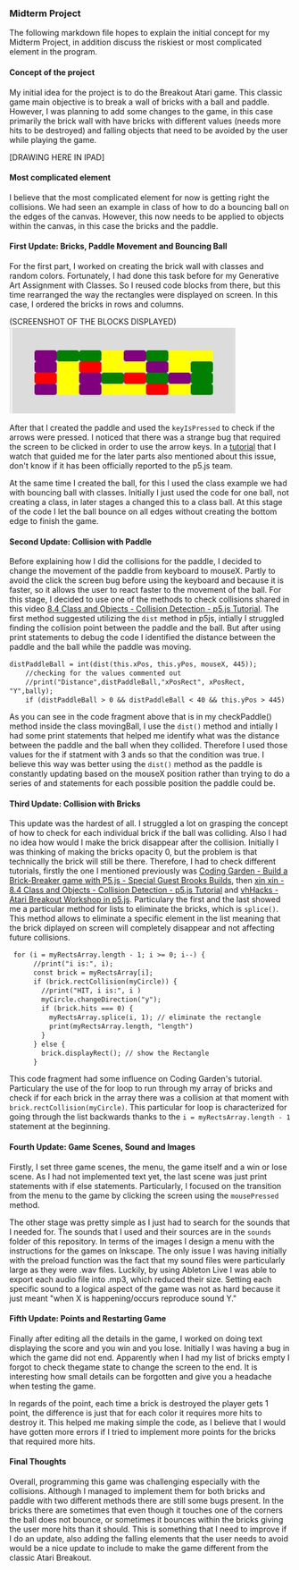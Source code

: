 ### Midterm Project

The following markdown file hopes to explain the initial concept for my Midterm Project, in addition discuss the riskiest or most complicated element in the program.

#### Concept of the project

My initial idea for the project is to do the Breakout Atari game. This classic game main objective is to break a wall of bricks with a ball and paddle. However, I was planning to add some changes to the game, in this case primarily the brick wall with have bricks with different values (needs more hits to be destroyed) and falling objects that need to be avoided by the user while playing the game. 

[DRAWING HERE IN IPAD]

#### Most complicated element

I believe that the most complicated element for now is getting right the collisions. We had seen an example in class of how to do a bouncing ball on the edges of the canvas. However, this now needs to be applied to objects within the canvas, in this case the bricks and the paddle. 


#### First Update: Bricks, Paddle Movement and Bouncing Ball

For the first part, I worked on creating the brick wall with classes and random colors. Fortunately, I had done this task before for my Generative Art Assignment with Classes. So I reused code blocks from there, but this time rearranged the way the rectangles were displayed on screen. In this case, I ordered the bricks in rows and columns. 

(SCREENSHOT OF THE BLOCKS DISPLAYED)
![bricks1](bricks1.jpg)

After that I created the paddle and used the `keyIsPressed` to check if the arrows were pressed. I noticed that there was a strange bug that required the screen to be clicked in order to use the arrow keys. In a [tutorial](https://www.youtube.com/watch?v=3GLirU3SkDM) that I watch that guided me for the later parts also mentioned about this issue, don't know if it has been officially reported to the p5.js team. 

At the same time I created the ball, for this I used the class example we had with bouncing ball with classes. Initially I just used the code for one ball, not creating a class, in later stages a changed this to a class ball. At this stage of the code I let the ball bounce on all edges without creating the bottom edge to finish the game.

#### Second Update: Collision with Paddle 

Before explaining how I did the collisions for the paddle, I decided to change the movement of the paddle from keyboard to mouseX. Partly to avoid the click the screen bug before using the keyboard and because it is faster, so it allows the user to react faster to the movement of the ball. For this stage, I decided to use one of the methods to check collisions shared in this video [8.4 Class and Objects - Collision Detection - p5.js Tutorial](https://www.youtube.com/watch?v=cZ_VHAT_Sq4&t=744s). The first method suggested utilizing the `dist` method in p5js, intially I struggled finding the collision point between the paddle and the ball. But after using print statements to debug the code I identified the distance between the paddle and the ball while the paddle was moving. 

```
distPaddleBall = int(dist(this.xPos, this.yPos, mouseX, 445));
    //checking for the values commented out
    //print("Distance",distPaddleBall,"xPosRect", xPosRect, "Y",bally);
    if (distPaddleBall > 0 && distPaddleBall < 40 && this.yPos > 445)
```

As you can see in the code fragment above that is in my checkPaddle() method inside the class movingBall, I use the `dist()` method and intially I had some print statements that helped me identify what was the distance between the paddle and the ball when they collided. Therefore I used those values for the if statment with 3 ands so that the condition was true. I believe this way was better using the `dist()` method as the paddle is constantly updating based on the mouseX position rather than trying to do a series of and statements for each possible position the paddle could be. 

#### Third Update: Collision with Bricks 

This update was the hardest of all. I struggled a lot on grasping the concept of how to check for each individual brick if the ball was colliding. Also I had no idea how would I make the brick disappear after the collision. Initially I was thinking of making the bricks opacity 0, but the problem is that technically the brick will still be there. Therefore, I had to check different tutorials, firstly the one I mentioned previously was [Coding Garden - Build a Brick-Breaker game with P5.js - Special Guest Brooks Builds](https://www.youtube.com/watch?v=3GLirU3SkDM), then [xin xin - 8.4 Class and Objects - Collision Detection - p5.js Tutorial](https://www.youtube.com/watch?v=cZ_VHAT_Sq4&t=744s) and [vhHacks - Atari Breakout Workshop in p5.js](https://www.youtube.com/watch?v=y8yiseJU8r4). Particulary the first and the last showed me a particular method for lists to eliminate the bricks, which is `splice()`. This method allows to eliminate a specific element in the list meaning that the brick diplayed on screen will completely disappear and not affecting future collisions.

```
 for (i = myRectsArray.length - 1; i >= 0; i--) {
      //print("i is:", i);
      const brick = myRectsArray[i];
      if (brick.rectCollision(myCircle)) {
        //print("HIT, i is:", i )
        myCircle.changeDirection("y");
        if (brick.hits === 0) {
          myRectsArray.splice(i, 1); // eliminate the rectangle
          print(myRectsArray.length, "length")
        }
      } else {
        brick.displayRect(); // show the Rectangle
      }
```

This code fragment had some influence on Coding Garden's tutorial. Particulary the use of the for loop to run through my array of bricks and check if for each brick in the array there was a collision at that moment with `brick.rectCollision(myCircle)`. This particular for loop is characterized for going through the list backwards thanks to the `i = myRectsArray.length - 1`  statement at the beginning.


#### Fourth Update: Game Scenes, Sound and Images

Firstly, I set three game scenes, the menu, the game itself and a win or lose scene. As I had not implemented text yet, the last scene was just print statements with if else statements. Particularly, I focused on the transition from the menu to the game by clicking the screen using the `mousePressed` method. 

The other stage was pretty simple as I just had to search for the sounds that I needed for. The sounds that I used and their sources are in the `sounds` folder of this repository. In terms of the images I design a menu with the instructions for the games on Inkscape. The only issue I was having initially with the preload function was the fact that my sound files were particularly large as they were .wav files. Luckily, by using Ableton Live I was able to export each audio file into .mp3, which reduced their size. Setting each specific sound to a logical aspect of the game was not as hard because it just meant "when X is happening/occurs reproduce sound Y." 




#### Fifth Update: Points and Restarting Game

Finally after editing all the details in the game, I worked on doing text displaying the score and you win and you lose. Initially I was having a bug in which the game did not end. Apparently when I had my list of bricks empty I forgot to check thegame state to change the screen to the end. It is interesting how small details can be forgotten and give you a headache when testing the game. 

In regards of the point, each time a brick is destroyed the player gets 1 point, the difference is just that for each color it requires more hits to destroy it. This helped me making simple the code, as I believe that I would have gotten more errors if I tried to implement more points for the bricks that required more hits.

#### Final Thoughts

Overall, programming this game was challenging especially with the collisions. Although I managed to implement them for both bricks and paddle with two different methods there are still some bugs present. In the bricks there are sometimes that even though it touches one of the corners the ball does not bounce, or sometimes it bounces within the bricks giving the user more hits than it should. This is something that I need to improve if I do an update, also adding the falling elements that the user needs to avoid would be a nice update to include to make the game different from the classic Atari Breakout.
